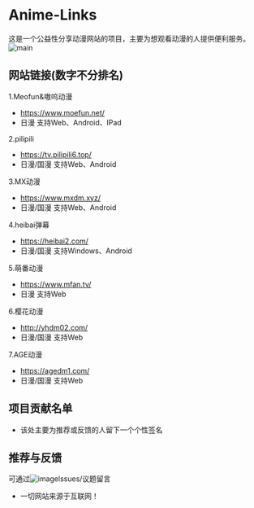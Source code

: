 # Anime-Links

这是一个公益性分享动漫网站的项目，主要为想观看动漫的人提供便利服务。
![main](https://github.com/user-attachments/assets/67941599-27c6-4213-9a2a-6aa04fd54e35)
## 网站链接(数字不分排名)
1.Meofun&嗷呜动漫
- https://www.moefun.net/
- 日漫 支持Web、Android、IPad

2.pilipili
- https://tv.pilipili6.top/
- 日漫/国漫 支持Web、Android

3.MX动漫
- https://www.mxdm.xyz/
- 日漫/国漫 支持Web、Android

4.heibai弹幕
- https://heibai2.com/
- 日漫/国漫 支持Windows、Android

5.萌番动漫
- https://www.mfan.tv/
- 日漫 支持Web

6.樱花动漫
- http://yhdm02.com/
- 日漫/国漫 支持Web

7.AGE动漫
- https://agedm1.com/
- 日漫/国漫 支持Web
## 项目贡献名单

- 该处主要为推荐或反馈的人留下一个个性签名

## 推荐与反馈

可通过![image](https://github.com/user-attachments/assets/f1e6768c-6963-4137-b52f-a54af4cbc107)lssues/议题留言


- 一切网站来源于互联网！
